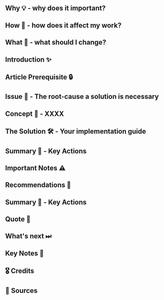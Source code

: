 ## Why 💡 - why does it important?

<!--truncate-->

## How 🤯 - how does it affect my work?

## What 🤔 - what should I change?

## Introduction ✨

## Article Prerequisite 🔒

## Issue 🦚 - The root-cause a solution is necessary

## Concept 💭 - XXXX

## The Solution 🛠 - Your implementation guide

## Summary 💎 - Key Actions

## Important Notes ⚠️

## Recommendations 🙌

## Summary 💎 - Key Actions

## Quote 🦜

## What's next ⏭

## Key Notes 🦄

## 🎖️ Credits

## 🔗 Sources
